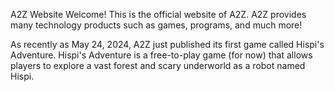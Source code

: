 A2Z Website
Welcome! This is the official website of A2Z. A2Z provides many technology products such as games, programs, and much more!

As recently as May 24, 2024, A2Z just published its first game called Hispi's Adventure. Hispi's Adventure is a free-to-play game (for now) that allows players to explore a vast forest and scary underworld as a robot named Hispi.
